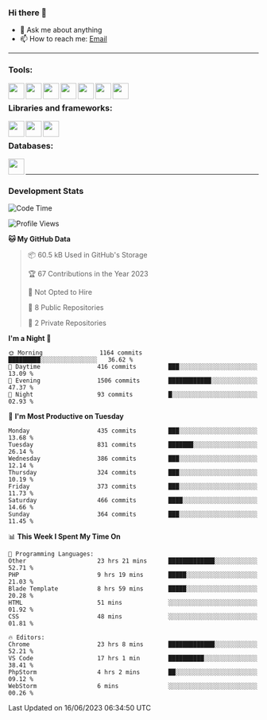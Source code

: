 ### Hi there 👋

- 💬 Ask me about anything
- 📫 How to reach me: [Email]

---

### Tools:
<img align='left' height="32" width="32" src="https://cdn.jsdelivr.net/npm/simple-icons@4.8.0/icons/phpstorm.svg" />
<img align='left' height="32" width="32" src="https://cdn.jsdelivr.net/npm/simple-icons@4.8.0/icons/webstorm.svg" />
<img align='left' height="32" width="32" src="https://cdn.jsdelivr.net/npm/simple-icons@4.8.0/icons/visualstudiocode.svg" />
<img align='left' height="32" width="32" src="https://cdn.jsdelivr.net/npm/simple-icons@4.8.0/icons/sublimetext.svg" />
<img align='left' height="32" width="32" src="https://cdn.jsdelivr.net/npm/simple-icons@4.8.0/icons/laragon.svg" />
<img align='left' height="32" width="32" src="https://cdn.jsdelivr.net/npm/simple-icons@4.8.0/icons/docker.svg" />
<img align='left' height="32" width="32" src="https://cdn.jsdelivr.net/npm/simple-icons@4.8.0/icons/amazonaws.svg" />
<br>

### Libraries and frameworks:
<img align='left' height="32" width="32" src="https://cdn.jsdelivr.net/npm/simple-icons@4.8.0/icons/laravel.svg" />
<img align='left' height="32" width="32" src="https://cdn.jsdelivr.net/npm/simple-icons@4.8.0/icons/vue-dot-js.svg" />
<img align='left' height="32" width="32" src="https://cdn.jsdelivr.net/npm/simple-icons@4.8.0/icons/jquery.svg" />
<br>

### Databases:
<img align='left' height="32" width="32" src="https://cdn.jsdelivr.net/npm/simple-icons@4.8.0/icons/mysql.svg" />
<br>

---
### Development Stats
<!--START_SECTION:waka-->
![Code Time](http://img.shields.io/badge/Code%20Time-1%2C809%20hrs%2035%20mins-blue)

![Profile Views](http://img.shields.io/badge/Profile%20Views-0-blue)

**🐱 My GitHub Data** 

> 📦 60.5 kB Used in GitHub's Storage 
 > 
> 🏆 67 Contributions in the Year 2023
 > 
> 🚫 Not Opted to Hire
 > 
> 📜 8 Public Repositories 
 > 
> 🔑 2 Private Repositories 
 > 
**I'm a Night 🦉** 

```text
🌞 Morning                1164 commits        █████████░░░░░░░░░░░░░░░░   36.62 % 
🌆 Daytime                416 commits         ███░░░░░░░░░░░░░░░░░░░░░░   13.09 % 
🌃 Evening                1506 commits        ████████████░░░░░░░░░░░░░   47.37 % 
🌙 Night                  93 commits          █░░░░░░░░░░░░░░░░░░░░░░░░   02.93 % 
```
📅 **I'm Most Productive on Tuesday** 

```text
Monday                   435 commits         ███░░░░░░░░░░░░░░░░░░░░░░   13.68 % 
Tuesday                  831 commits         ███████░░░░░░░░░░░░░░░░░░   26.14 % 
Wednesday                386 commits         ███░░░░░░░░░░░░░░░░░░░░░░   12.14 % 
Thursday                 324 commits         ███░░░░░░░░░░░░░░░░░░░░░░   10.19 % 
Friday                   373 commits         ███░░░░░░░░░░░░░░░░░░░░░░   11.73 % 
Saturday                 466 commits         ████░░░░░░░░░░░░░░░░░░░░░   14.66 % 
Sunday                   364 commits         ███░░░░░░░░░░░░░░░░░░░░░░   11.45 % 
```


📊 **This Week I Spent My Time On** 

```text
💬 Programming Languages: 
Other                    23 hrs 21 mins      █████████████░░░░░░░░░░░░   52.71 % 
PHP                      9 hrs 19 mins       █████░░░░░░░░░░░░░░░░░░░░   21.03 % 
Blade Template           8 hrs 59 mins       █████░░░░░░░░░░░░░░░░░░░░   20.28 % 
HTML                     51 mins             ░░░░░░░░░░░░░░░░░░░░░░░░░   01.92 % 
CSS                      48 mins             ░░░░░░░░░░░░░░░░░░░░░░░░░   01.81 % 

🔥 Editors: 
Chrome                   23 hrs 8 mins       █████████████░░░░░░░░░░░░   52.21 % 
VS Code                  17 hrs 1 min        ██████████░░░░░░░░░░░░░░░   38.41 % 
PhpStorm                 4 hrs 2 mins        ██░░░░░░░░░░░░░░░░░░░░░░░   09.12 % 
WebStorm                 6 mins              ░░░░░░░░░░░░░░░░░░░░░░░░░   00.26 % 
```


 Last Updated on 16/06/2023 06:34:50 UTC
<!--END_SECTION:waka-->

[huyviet]: https://huyviet.vn/
[EMAIl]: https://mail.google.com/mail/u/0/?fs=1&tf=cm&source=mailto&to=huynguyenviet0110@gmail.com
